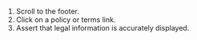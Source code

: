 1. Scroll to the footer.
2. Click on a policy or terms link.
3. Assert that legal information is accurately displayed.